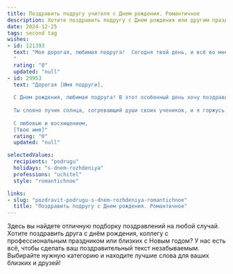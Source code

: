 ```yaml
---
title: Поздравить подругу учителя c Днем рождения. Романтичное
description: Хотите поздравить подругу c Днем рождения или другим праздником? Наш ИИ создаст незабываемое поздравление, а вы обязательно выделитесь среди других.  
date: 2024-12-25
tags: second tag
wishes:
- id: 121393
  text: "Моя дорогая, любимая подруга!  Сегодня твой день, и всё во мне поёт от радости, думая о тебе.  Ты – солнце, озаряющее мир своим теплом и светом,  прекрасный учитель, который с такой любовью сеет семена знаний в юные сердца. Твоя нежность,  твоя доброта, твоя безграничная  способность сопереживать – всё это делает тебя поистине уникальным человеком.  Пусть этот день будет наполнен счастьем,  любовью и  волшебством, а весь год –  яркими красками и незабываемыми моментами.  С Днём рождения, моя дорогая!
  "
  rating: "0"
  updated: "null"
- id: 29953
  text: "Дорогая [Имя подруги],
  
  С Днем рождения, любимая подруга! В этот особенный день хочу поздравить тебя и выразить свою безграничную благодарность за ту мудрость и вдохновение, которые ты даришь всем вокруг. Как учитель, ты не просто передаешь знания – ты открываешь сердца и умы, вселяя в них свет и надежду.
  
  Ты словно лучик солнца, согревающий души своих учеников, и я горжусь тем, что могу быть рядом с тобой. Пусть этот день будет полон счастья, ярких моментов и романтики, как и твоя жизнь. Желаю тебе море любви, крепкого здоровья и многих удивительных открытий на твоем пути.
  
  С любовью и восхищением,
  [Твое имя]"
  rating: "0"
  updated: "null"

selectedValues:
  recipients: "podrugu"
  holidays: "s-dnem-rozhdeniya"
  professions: "uchitel"
  style: "romantichnoe"

links:
- slug: "pozdravit-podrugu-s-dnem-rozhdeniya-romantichnoe"
  title: "Поздравить подругу c Днем рождения. Романтичное"
---
```


Здесь вы найдете отличную подборку поздравлений на любой случай.
Хотите поздравить друга с днём рождения, коллегу с профессиональным праздником или близких с Новым годом? У нас есть всё, чтобы сделать ваш поздравительный текст незабываемым. Выбирайте нужную категорию и находите лучшие слова для ваших близких и друзей!
